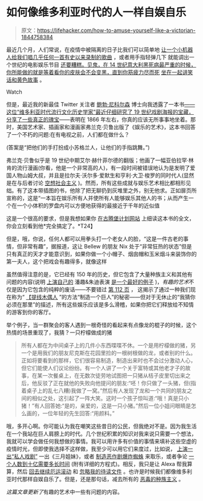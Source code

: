 # 如何像维多利亚时代的人一样自娱自乐

> 原文：<https://lifehacker.com/how-to-amuse-yourself-like-a-victorian-1844758384>

最近几个月，人们常说，在疫情中被隔离的日子比我们可以简单地 [让一个小机器人给我们唱几乎任何一首有史以来录制的歌曲](https://lifehacker.com/how-to-block-a-song-you-hate-on-alexa-1844484077#:~:text=%20How%20to%20Block%20a%20Song%20You%20Hate,open%20a%20menu%20of%20different%20functions.%20More%20) ，或者用手指轻弹几下 就能调出一个世纪的电影娱乐节目 [还要糟糕。见鬼，在 14 世纪意大利黑死病最严重的时候，你所能做的就是等着看你的皮肤会不会变黑，直到你筋疲力尽而死](https://lifehacker.com/whats-coming-to-netflix-in-august-2020-1844467717) [坐在一起讲笑话和黄色故事](https://en.wikipedia.org/wiki/The_Decameron) 。

Watch

但是，最近我的新最佳 Twitter 关注者 [鲍勃·尼科尔森](https://twitter.com/DigiVictorian) 博士向我透露了一本书[——这位“维多利亚时代流行文化历史学家”最近仔细研究了 19 世纪戏剧海报的宝藏，](https://twitter.com/DigiVictorian/status/1295382096920420352) [分享了一些真正的瑰宝](https://lifehacker.com/decorate-with-these-non-racist-posters-from-19th-cent-1844563353)——表明在 1866 年左右，你真的应该无所事事地坐着。那时，美国艺术家、插画家和漫画家弗兰克·贝鲁出版了《娱乐的艺术》，这本书回答了一个不朽的问题:在有电视之前，人们都在做什么？

(答案是“把他们的手打扮成小苏格兰人，让他们的手指跳舞。”)

弗兰克·贝鲁似乎是 19 世纪中期艾尔·赫什菲尔德的翻版；他画了一幅亚伯拉罕·林肯的流行漫画(你看，他是一个非常高的人)，有一段时间被错误地认为是发明了爱国人物山姆大叔，并且是拉尔夫·沃尔多·爱默生和亨利·大卫·梭罗的同时代人(显然是在与后者讨论 [空想社会主义](https://en.wikipedia.org/wiki/Fourierism) )。然而，所有这些成就与娱乐艺术相比都相形见绌。有了这本带插图的书，他除了把无聊扔到灰堆里之外，别无他求。正如扉页所宣称的，这是“一本旨在娱乐所有人并使所有人能够娱乐其他人的书；从而产生一个在一个小体积的罗盘内可以方便地获得的最接近于千年的近似值

这是一个很高的要求，但是我想如果你 [在古腾堡计划网站](https://www.gutenberg.org/files/40309/40309-h/40309-h.htm) 上细读这本书的全文，你会立刻看到他*完全搞定了。*T24】

但是，哦，你说，任何人都可以用拳头打一个老女人的脸，“这是一件古老的事情，但非常有趣”，据报道，这让 Bellew 的朋友 Nix 处于“非常狂热的状态”但是只有真正的天才才能意识到，如果你做一个小帽子、烟囱帽和玉米烟斗来装饰你的第一夫人，这个把戏会有趣得多，就像这样

虽然值得注意的是，它已经有 150 年的历史，但它包含了大量种族主义和其他有问题的内容(说明 [上演自己的](https://www.gutenberg.org/files/40309/40309-h/40309-h.htm#Page_38) 潘趣&朱迪表演 [是一个最好的例子](https://en.wikipedia.org/wiki/Punch_and_Judy) )，*有趣的艺术*不仅是因为它包含的纯粹的废话——不要错过 [第 112 页](https://www.gutenberg.org/files/40309/40309-h/40309-h.htm#Page_112) ， 这揭示了通过一种我们现在称为“ [【提线木偶人](https://www.youtube.com/watch?v=E7qmBSMDoio) ”的方法“制造一个巨人”的秘密——但对于无休止的“我猜你必须在那里”的描述，所有这些娱乐应该是多么滑稽，如果你把它们释放给不知情的游客到你的客厅。

举个例子，当一群聚会的客人遇到一根奇怪的看起来有点像龙的棍子的时候，这个热情的场景重现了，我猜？一只柠檬做成的猪

> 所有人都在为中间桌子上的几件小东西喋喋不休。一个是用柠檬做的猪，另一个是用我们的朋友尼克斯在花园里捡的一根树根做的龙，或者别的什么。正如将要看到的那样，它们很容易制造，制造出来时也不会过分激动人心，但它们能使人们议论纷纷。有一个人讲了一个关于富特或其他老才子的故事，在某一次餐桌上，在无数次徒劳地试图把一只猪从桔子皮里切出来之后，他反驳了正在就他的失败向他提问的朋友:“呸！你只做了一头猪，但(指着桌子上的乱七八糟)我做了一窝。”然后有人发现了龙和一个共同的朋友之间的相似之处，这引起了一阵大笑。这时一个孩子惊叫道:“哦！真是只小猪！”有人回答她:“是的，亲爱的，这是一只小猪。”然后一位小姐问眼睛是怎么画的，一位年轻的先生回答:“用颜料。”

哦，多开心啊。你可能认为我在嘲笑这些昔日的公民，但我绝对不是。因为我生活在一个我站在巨人肩膀上的时代。几个世纪积累的知识对我来说只需要一个想法，我就可以学会做任何我想做的事情。我可以用许多有价值的事情来填补这些空虚的疫情时光，但即使我选择不这样做，我至少可以用它们来度过，比如说， [上演一出“私人戏剧”](https://www.gutenberg.org/files/40309/40309-h/40309-h.htm#Page_80) 一出《三月姐妹》，或者 [制造恶作剧爆炸蜘蛛](https://www.gutenberg.org/files/40309/40309-h/40309-h.htm#Page_254) 来取乐，或者争论 [一个人数到十亿需要多长时间](https://www.gutenberg.org/files/40309/40309-h/40309-h.htm#Page_56) (附有详细的方程式)。相反，我只是让 Alexa 帮我算算，然后 [回去继续厄运滚动](https://lifehacker.com/how-to-quit-your-doomscrolling-habit-1844351904) 和 [忽略我的待读文件](https://lifehacker.com/1844652078) 。也许是时候我们都像维多利亚时代那样自娱自乐了。但是，还是那句话，减去所有的 [恶毒的种族主义](https://www.gutenberg.org/files/40309/40309-h/40309-h.htm#Page_279) 。

*这篇文章更新了*有趣的艺术中一些有问题的内容。